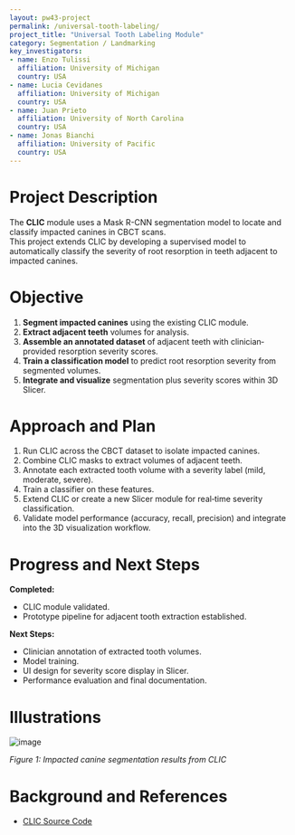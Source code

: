 ```yaml
---
layout: pw43-project
permalink: /universal-tooth-labeling/
project_title: "Universal Tooth Labeling Module"
category: Segmentation / Landmarking
key_investigators:
- name: Enzo Tulissi
  affiliation: University of Michigan
  country: USA
- name: Lucia Cevidanes
  affiliation: University of Michigan
  country: USA
- name: Juan Prieto
  affiliation: University of North Carolina 
  country: USA
- name: Jonas Bianchi
  affiliation: University of Pacific
  country: USA
---
```



# Project Description

The **CLIC** module uses a Mask R-CNN segmentation model to locate and classify impacted canines in CBCT scans.  
This project extends CLIC by developing a supervised model to automatically classify the severity of root resorption in teeth adjacent to impacted canines.

# Objective

1. **Segment impacted canines** using the existing CLIC module.  
2. **Extract adjacent teeth** volumes for analysis.  
3. **Assemble an annotated dataset** of adjacent teeth with clinician‐provided resorption severity scores.  
4. **Train a classification model** to predict root resorption severity from segmented volumes.  
5. **Integrate and visualize** segmentation plus severity scores within 3D Slicer.

# Approach and Plan

1. Run CLIC across the CBCT dataset to isolate impacted canines.  
2. Combine CLIC masks to extract volumes of adjacent teeth.  
3. Annotate each extracted tooth volume with a severity label (mild, moderate, severe).  
4. Train a classifier on these features.  
5. Extend CLIC or create a new Slicer module for real‐time severity classification.  
6. Validate model performance (accuracy, recall, precision) and integrate into the 3D visualization workflow.

# Progress and Next Steps

**Completed:**
- CLIC module validated.  
- Prototype pipeline for adjacent tooth extraction established.

**Next Steps:**
- Clinician annotation of extracted tooth volumes.  
- Model training.  
- UI design for severity score display in Slicer.  
- Performance evaluation and final documentation.

# Illustrations

![image](https://github.com/user-attachments/assets/6f588a90-3e77-440c-b5c9-9ef0c9550150)

*Figure 1: Impacted canine segmentation results from CLIC*

# Background and References

- [CLIC Source Code](https://github.com/DCBIA-OrthoLab/SlicerAutomatedDentalTools/tree/main/CLIC)

